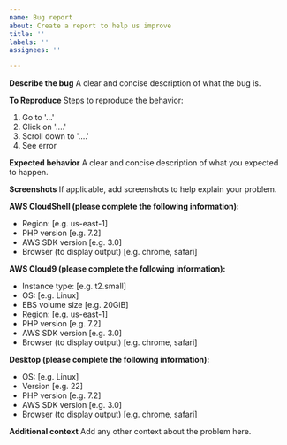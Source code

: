 ```yaml
---
name: Bug report
about: Create a report to help us improve
title: ''
labels: ''
assignees: ''

---
```


**Describe the bug**
A clear and concise description of what the bug is.

**To Reproduce**
Steps to reproduce the behavior:
1. Go to '...'
2. Click on '....'
3. Scroll down to '....'
4. See error

**Expected behavior**
A clear and concise description of what you expected to happen.

**Screenshots**
If applicable, add screenshots to help explain your problem.

**AWS CloudShell (please complete the following information):**
 - Region: [e.g. us-east-1]
 - PHP version [e.g. 7.2]
 - AWS SDK version [e.g. 3.0]
 - Browser (to display output) [e.g. chrome, safari]

**AWS Cloud9 (please complete the following information):**
 - Instance type: [e.g. t2.small]
 - OS: [e.g. Linux]
 - EBS volume size [e.g. 20GiB]
 - Region: [e.g. us-east-1]
 - PHP version [e.g. 7.2]
 - AWS SDK version [e.g. 3.0]
 - Browser (to display output) [e.g. chrome, safari]

**Desktop (please complete the following information):**
 - OS: [e.g. Linux]
 - Version [e.g. 22]
 - PHP version [e.g. 7.2]
 - AWS SDK version [e.g. 3.0]
 - Browser (to display output) [e.g. chrome, safari]

**Additional context**
Add any other context about the problem here.

